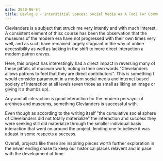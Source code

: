 ```yaml
---
date: 2020-06-04
title: Devlog 8 - Interstitial Spaces: Social Media As A Tool For Community Engagement
---
```

Clevlanders is a subject that struck me very intently and with much interest. A consistent element of thisc course has been the observation that the museums of the modern era have not progressed with their own times very well, and as such have remained largely stagnant in the way of online accessibility as well as lacking in the shift to more direct interaction a modern patron craves.

Here, this project has interestingly had a direct impact in reversing many of these pitfalls of museum work, noting in their own words "Clevelanders allows patrons to feel that they are direct contributors". This is something I would consider paramount in a modern social media and internet based society of interaction at all levels (even those as small as liking an image or giving it a thumbs up).

Any and all interaction is good interaction for the modern pervayor of archives and museums, something Clevlanders is successful with.

Even though as according to the writing itself "the cumulative social sphere of Clevelanders did not totally materialize" the interaction and success they were seeking still did materialze through the smaller individual basis interaction that went on around the project, lending one to believe it was atleast in some respects a success.

Overall, projects like these are inspiring pieces worth further exploration in the never ending chase to keep our historical places relavent and in pace with the development of time.
